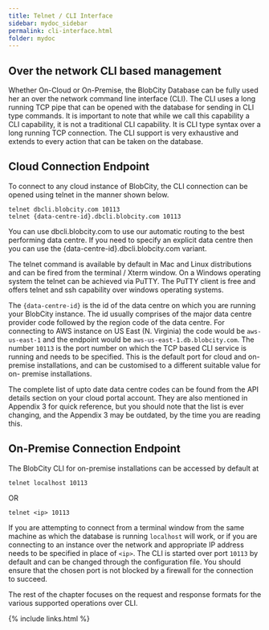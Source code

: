 ```yaml
---
title: Telnet / CLI Interface
sidebar: mydoc_sidebar
permalink: cli-interface.html
folder: mydoc
---
```


## Over the network CLI based management

Whether On-Cloud or On-Premise, the BlobCity Database can be fully used her an over the network command line interface (CLI). The CLI uses a long running TCP pipe that can be opened with the database for sending in CLI type commands. It is important to note that while we call this capability a CLI capability, it is not a traditional CLI capability. It is CLI type syntax over a long running TCP connection. The CLI support is very exhaustive and extends to every action that can be taken on the database.

## Cloud Connection Endpoint
To connect to any cloud instance of BlobCity, the CLI connection can be opened using telnet in the manner shown below.

```
telnet dbcli.blobcity.com 10113
telnet {data-centre-id}.dbcli.blobcity.com 10113
```

You can use dbcli.blobcity.com to use our automatic routing to the best performing data centre. If you need to specify an explicit data centre then you can use the {data-centre-id}.dbcli.blobcity.com variant.

The telnet command is available by default in Mac and Linux distributions and can be fired from the terminal / Xterm window. On a Windows operating system the telnet can be achieved via PuTTY. The PuTTY client is free and offers telnet and ssh capability over windows operating systems.

The `{data-centre-id}` is the id of the data centre on which you are running your BlobCity instance. The id usually comprises of the major data centre provider code followed by the region code of the data centre. For connecting to AWS instance on US East (N. Virginia) the code would be `aws-us-east-1` and the endpoint would be `aws-us-east-1.db.blobcity.com`. The number `10113` is the port number on which the TCP based CLI service is running and needs to be specified. This is the default port for cloud and on-premise installations, and can be customised to a different suitable value for on- premise installations.

The complete list of upto date data centre codes can be found from the API details section on your cloud portal account. They are also mentioned in Appendix 3 for quick reference, but you should note that the list is ever changing, and the Appendix 3 may be outdated, by the time you are reading this.

## On-Premise Connection Endpoint
The BlobCity CLI for on-premise installations can be accessed by default at

`telnet localhost 10113`

OR

`telnet <ip> 10113`

If you are attempting to connect from a terminal window from the same machine as which the database is running `localhost` will work, or if you are connecting to an instance over the network and appropriate IP address needs to be specified in place of `<ip>`. The CLI is started over port `10113` by default and can be changed through the configuration file. You should ensure that the chosen port is not blocked by a firewall for the connection to succeed.

The rest of the chapter focuses on the request and response formats for the various supported operations over CLI.

{% include links.html %}

